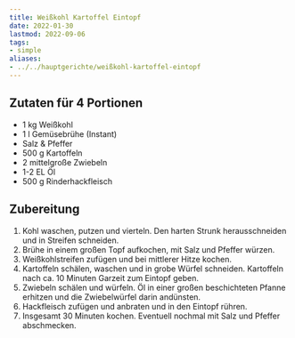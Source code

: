 ```yaml
---
title: Weißkohl Kartoffel Eintopf
date: 2022-01-30
lastmod: 2022-09-06
tags:
- simple
aliases:
- ../../hauptgerichte/weißkohl-kartoffel-eintopf
---
```


## Zutaten für 4 Portionen
- 1 kg      Weißkohl
- 1 l       Gemüsebrühe (Instant)
- Salz & Pfeffer
- 500 g     Kartoffeln
- 2         mittelgroße Zwiebeln
- 1-2 EL    Öl
- 500 g     Rinderhackfleisch

## Zubereitung
1. Kohl waschen, putzen und vierteln. Den harten Strunk herausschneiden und in Streifen schneiden.
2. Brühe in einem großen Topf aufkochen, mit Salz und Pfeffer würzen.
3. Weißkohlstreifen zufügen und bei mittlerer Hitze kochen.
4. Kartoffeln schälen, waschen und in grobe Würfel schneiden. Kartoffeln nach ca. 10 Minuten Garzeit zum Eintopf geben.
5. Zwiebeln schälen und würfeln. Öl in einer großen beschichteten Pfanne erhitzen und die Zwiebelwürfel darin andünsten.
6. Hackfleisch zufügen und anbraten und in den Eintopf rühren.
7. Insgesamt 30 Minuten kochen. Eventuell nochmal mit Salz und Pfeffer abschmecken.
